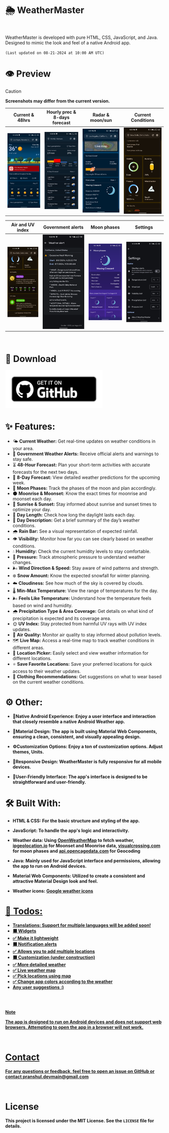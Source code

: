  # 🌦️ WeatherMaster 
 
<img src="https://github.com/PranshulGG/WeatherMaster/blob/master/app/src/main/assets/weather-icons/02d.svg?short_path=21e6bd2" alt="" width="150px">

WeatherMaster is developed with pure HTML, CSS, JavaScript, and Java. Designed to mimic the look and feel of a native Android app.

`(Last updated on 08-21-2024 at 10:00 AM UTC)`

# 👁️ Preview

> [!CAUTION]
> **Screenshots may differ from the current version.**

| Current & 48hrs |                                                                                                     Hourly prec & 8-days forecast|                                                                                           Radar & moon/sun|  Current Conditions| 
| :---: |                                                                                                    :---: |                                                                                                     :---: |             :---: | 
| <img src="preview/current.jpeg" style="width: 250px;"> |  <img src="preview/rain_8_days.jpeg" style="width: 250px;"> |   <img    src="preview/map_sun_moon.png" style="width: 250px;"> |   <img src="preview/details.png" style="width: 250px;"> | 

| Air and UV index |                                                                                       Government alerts|                                                                                               Moon phases |   Settings| 
| :---: |                                                                                                    :---: |                                                                                                    :---: |          :---: | 
| <img src="preview/air_uv.jpeg" style="width: 250px;"> |  <img src="preview/gov_alert.png" style="width: 250px;"> | <img src="preview/moonphases.png" style="width: 250px;"> |  <img src="preview/settings.jpeg" style="width: 250px;"> |

<br>


# 📲 Download

<p align="left">
    <a href="https://github.com/PranshulGG/WeatherMaster/releases"><img alt="GitHub" src="https://github.com/PranshulGG/CalcMaster-A-Calculator-App/blob/master/previewed/badge_github.png" height="120"/></a>
</p>

# ✨ Features:

- 🌤️ **Current Weather:** Get real-time updates on weather conditions in your area.
- 📢 **Government Weather Alerts:** Receive official alerts and warnings to stay safe.
- ⏳ **48-Hour Forecast:** Plan your short-term activities with accurate forecasts for the next two days.
- 📅 **8-Day Forecast:** View detailed weather predictions for the upcoming week.
- 🌙 **Moon Phases:** Track the phases of the moon and plan accordingly.
- 🌑 **Moonrise & Moonset:** Know the exact times for moonrise and moonset each day.
- 🌅 **Sunrise & Sunset:** Stay informed about sunrise and sunset times to optimize your day.
- 📏 **Day Length:** Check how long the daylight lasts each day.
- 📝 **Day Description:** Get a brief summary of the day’s weather conditions.
- 🌧️ **Rain Bar:** See a visual representation of expected rainfall.
- 👁️ **Visibility:** Monitor how far you can see clearly based on weather conditions.
- 💧 **Humidity:** Check the current humidity levels to stay comfortable.
- 🧭 **Pressure:** Track atmospheric pressure to understand weather changes.
- 🌬️ **Wind Direction & Speed:** Stay aware of wind patterns and strength.
- ❄️ **Snow Amount:** Know the expected snowfall for winter planning.
- ☁️ **Cloudiness:** See how much of the sky is covered by clouds.
- 🌡️ **Min-Max Temperature:** View the range of temperatures for the day.
- 🌬️ **Feels Like Temperature:** Understand how the temperature feels based on wind and humidity.
- 🌧️ **Precipitation Type & Area Coverage:** Get details on what kind of precipitation is expected and its coverage area.
- 🌞 **UV Index:** Stay protected from harmful UV rays with UV index updates.
- 🌿 **Air Quality:** Monitor air quality to stay informed about pollution levels.
- 🗺️ **Live Map:** Access a real-time map to track weather conditions in different areas.
- 📍 **Location Picker:** Easily select and view weather information for different locations.
- ⭐ **Save Favorite Locations:** Save your preferred locations for quick access to their weather updates.
- 👗 **Clothing Recommendations:** Get suggestions on what to wear based on the current weather conditions.

# ⚙️ Other:

 - 📱<strong>Native Android Experience: </stronge>Enjoy a user interface and interaction that closely resemble a native Android Weather app.
   
 - 🎨<strong>Material Design: </stronge>The app is built using Material Web Components, ensuring a clean, consistent, and visually appealing design.

 - ⚙️<strong>Customization Options: </stronge>Enjoy a ton of customization options. Adjust themes, Units.
   
 - 📐<strong>Responsive Design: </stronge>WeatherMaster is fully responsive for all mobile devices.
   
 - 🧩<strong>User-Friendly Interface: </stronge>The app's interface is designed to be straightforward and user-friendly.


# 🛠️ Built With:

 - <strong>HTML & CSS: </stronge> For the basic structure and styling of the app.
   
 - <strong>JavaScript: </stronge>To handle the app's logic and interactivity.

 - <strong>Weather data: </stronge> Using <a href="https://openweathermap.org/">OpenWeatherMap</a> to fetch weather, <a href="https://ipgeolocation.io/">ipgeolocation.io</a> for Moonset and Moonrise data, <a href="https://www.visualcrossing.com/">visualcrossing.com</a> for moon phases and <a href="https://opencagedata.com/api">api.opencagedata.com</a> for Geocoding 

 - <strong>Java: </stronge>Mainly used for JavaScript interface and permissions, allowing the app to run on Android devices.
   
 - <strong>Material Web Components: </stronge>Utilized to create a consistent and attractive Material Design look and feel.

 - <strong>Weather icons</strong>: <a href="https://gitlab.com/bignutty/google-weather-icons">Google weather icons

 # 📝 Todos:

 - **Translations**: Support for multiple languages will be added soon!
 - ⬛ Widgets 
 - ✅ Make it lightweight
 - ⬛ Notification alerts
 - ✅ Allows you to add multiple locations
 - ⬛ Customization (under construction)
 - ✅ More detailed weather 
 - ✅ Live weather map
 - ✅ Pick locations using map
 - ✅ Change app colors according to the weather
 -  Any user suggestions :)
<br>
<br>

> [!NOTE]
> The app is designed to run on Android devices and does not support web browsers. Attempting to open the app in a browser will not work.

<br>


# Contact
For any questions or feedback, feel free to open an issue on GitHub or contact pranshul.devmain@gmail.com

<br>

# License
This project is licensed under the MIT License. See the `LICENSE` file for details.





